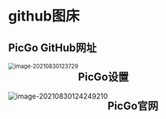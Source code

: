 # github图床

## PicGo GitHub网址
<img src="https://cdn.jsdelivr.net/gh/kangzai228/figure_bed/images20210830123729.png" alt="image-20210830123729" style="float:left;zoom:80%;" />

## PicGo设置
<img src="https://cdn.jsdelivr.net/gh/kangzai228/figure_bed/imagesimage-20210830124249210.png" alt="image-20210830124249210" style="float:left;zoom:100%;" />

## PicGo官网
